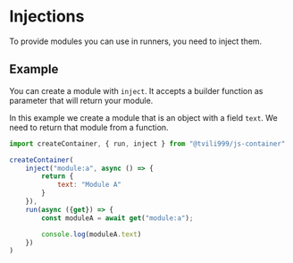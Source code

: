 # Injections

To provide modules you can use in runners, you need to inject them.

## Example

You can create a module with `inject`. It accepts a builder function as parameter that will return your module.

In this example we create a module that is an object with a field `text`. We need to return that module from a function.

```js
import createContainer, { run, inject } from "@tvili999/js-container"

createContainer(
    inject("module:a", async () => {
        return {
            text: "Module A"
        }
    }),
    run(async ({get}) => {
        const moduleA = await get("module:a");

        console.log(moduleA.text)
    })
)
```